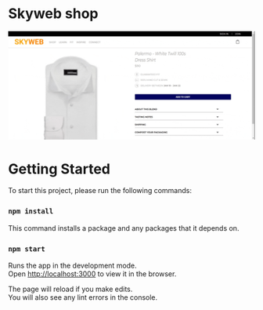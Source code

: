 # Skyweb shop

![Project GIF](src/assets/images/projectRecord.gif)

# Getting Started

To start this project, please run the following commands:

### `npm install`

This command installs a package and any packages that it depends on.

### `npm start`

Runs the app in the development mode.\
Open [http://localhost:3000](http://localhost:3000) to view it in the browser.

The page will reload if you make edits.\
You will also see any lint errors in the console.
